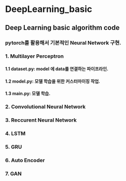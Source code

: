 # DeepLearning_basic
## Deep Learning basic algorithm code

### pytorch를 활용해서 기본적인 Neural Network 구현.

### 1. Multilayer Perceptron

#### 1.1 dataset.py: model 에 data를 연결하는 파이프라인.
#### 1.2 model.py: 모델 학습을 위한 커스터마이징 작업.
#### 1.3 main.py: 모델 학습.

### 2. Convolutional Neural Network

### 3. Reccurent Neural Network

### 4. LSTM

### 5. GRU

### 6. Auto Encoder

### 7. GAN

